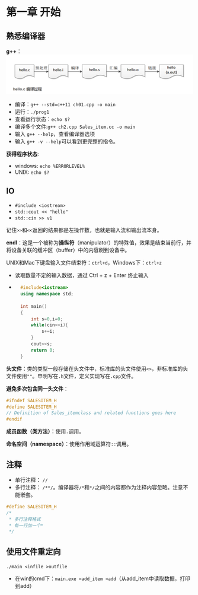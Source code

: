 # 第一章 开始

## 熟悉编译器

**g++**：
![Alt text](image.png)

- 编译：`g++ --std=c++11 ch01.cpp -o main`
- 运行：`./prog1`
- 查看运行状态：`echo $?`
- 编译多个文件:`g++ ch2.cpp Sales_item.cc -o main`
- 输入 `g++ --help`，查看编译器选项
- 输入 `g++ -v --help`可以看到更完整的指令。

**获得程序状态**:

- windows: ``echo %ERRORLEVEL%``
- UNIX: ``echo $?``

## IO

- ```#include <iostream>```
- ```std::cout << "hello"```
- ```std::cin >> v1```

记住`>>`和`<<`返回的结果都是左操作数，也就是输入流和输出流本身。

**endl**：这是一个被称为**操纵符**（manipulator）的特殊值，效果是结束当前行，并将设备关联的缓冲区（buffer）中的内容刷到设备中。

UNIX和Mac下键盘输入文件结束符：`ctrl+d`，Windows下：`ctrl+z`
- 读取数量不定的输入数据，通过 Ctrl + z + Enter 终止输入
- ```cpp
    #include<iostream>
    using namespace std;

    int main()
    {
        int s=0,i=0;
        while(cin>>i){
            s+=i;
        }
        cout<<s;
        return 0;
    }
    ```

**头文件**：类的类型一般存储在头文件中，标准库的头文件使用`<>`，非标准库的头文件使用`""`。申明写在`.h`文件，定义实现写在`.cpp`文件。

**避免多次包含同一头文件**：

```cpp
#ifndef SALESITEM_H
#define SALESITEM_H
// Definition of Sales_itemclass and related functions goes here
#endif
```

**成员函数（类方法）**：使用`.`调用。

**命名空间（namespace）**：使用作用域运算符`::`调用。

## 注释

- 单行注释： `//`
- 多行注释： `/**/`。编译器将`/*`和`*/`之间的内容都作为注释内容忽略。注意不能嵌套。
```cpp
#define SALESITEM_H
/*
 * 多行注释格式
 * 每一行加一个*
 */
```

## 使用文件重定向

``./main <infile >outfile``
- 在win的cmd下：`main.exe <add_item >add`（从add_item中读取数据，打印到add）

